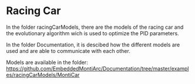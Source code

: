 Racing Car
=======

In the folder racingCarModels, there are the models of the racing car and the evolutionary algorithm wich is used to optimize the PID parameters.

In the folder Documentation, it is descibed how the different models are used and are able to communicate with each other.

Models are available in the folder:
https://github.com/EmbeddedMontiArc/Documentation/tree/master/examples/racingCarModels/MontiCar
